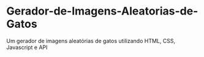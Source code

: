 # Gerador-de-Imagens-Aleatorias-de-Gatos
Um gerador de imagens aleatórias de gatos utilizando HTML, CSS, Javascript e API


